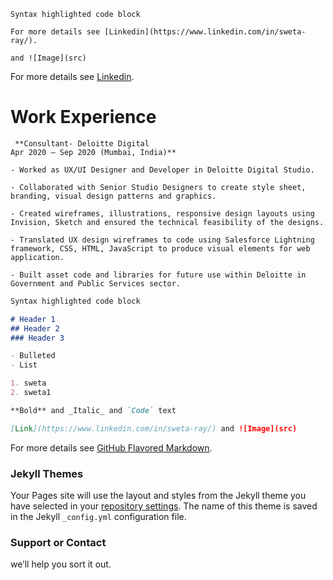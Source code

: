 ```
Syntax highlighted code block

For more details see [Linkedin](https://www.linkedin.com/in/sweta-ray/).

and ![Image](src)
```

For more details see [Linkedin](https://www.linkedin.com/in/sweta-ray/).

# Work Experience
```
 **Consultant- Deloitte Digital                                                                     Apr 2020 – Sep 2020 (Mumbai, India)**

- Worked as UX/UI Designer and Developer in Deloitte Digital Studio.

- Collaborated with Senior Studio Designers to create style sheet, branding, visual design patterns and graphics.

- Created wireframes, illustrations, responsive design layouts using Invision, Sketch and ensured the technical feasibility of the designs.

- Translated UX design wireframes to code using Salesforce Lightning framework, CSS, HTML, JavaScript to produce visual elements for web application.

- Built asset code and libraries for future use within Deloitte in Government and Public Services sector.
```

```markdown
Syntax highlighted code block

# Header 1
## Header 2
### Header 3

- Bulleted
- List

1. sweta
2. sweta1

**Bold** and _Italic_ and `Code` text

[Link](https://www.linkedin.com/in/sweta-ray/) and ![Image](src)
```

For more details see [GitHub Flavored Markdown](https://guides.github.com/features/mastering-markdown/).

### Jekyll Themes

Your Pages site will use the layout and styles from the Jekyll theme you have selected in your [repository settings](https://github.com/Swetaray28/sweta-ray.github.io/settings/pages). The name of this theme is saved in the Jekyll `_config.yml` configuration file.

### Support or Contact

 we’ll help you sort it out.
